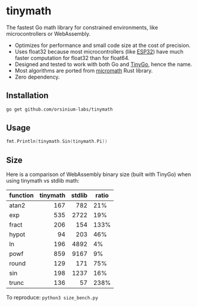 # tinymath

The fastest Go math library for constrained environments, like microcontrollers or WebAssembly.

* Optimizes for performance and small code size at the cost of precision.
* Uses float32 because most microcontrollers (like [ESP32](https://en.wikipedia.org/wiki/ESP32)) have much faster computation for float32 than for float64.
* Designed and tested to work with both Go and [TinyGo](https://tinygo.org/), hence the name.
* Most algorithms are ported from [micromath](https://github.com/tarcieri/micromath) Rust library.
* Zero dependency.

## Installation

```bash
go get github.com/orsinium-labs/tinymath
```

## Usage

```go
fmt.Println(tinymath.Sin(tinymath.Pi))
```

## Size

Here is a comparison of WebAssembly binary size (built with TinyGo) when using tinymath vs stdlib math:

| function     | tinymath | stdlib | ratio |
| ------------ | --------:| ------:| ----- |
| atan2        |      167 |    782 |   21% |
| exp          |      535 |   2722 |   19% |
| fract        |      206 |    154 |  133% |
| hypot        |       94 |    203 |   46% |
| ln           |      196 |   4892 |    4% |
| powf         |      859 |   9167 |    9% |
| round        |      129 |    171 |   75% |
| sin          |      198 |   1237 |   16% |
| trunc        |      136 |     57 |  238% |

To reproduce: `python3 size_bench.py`
